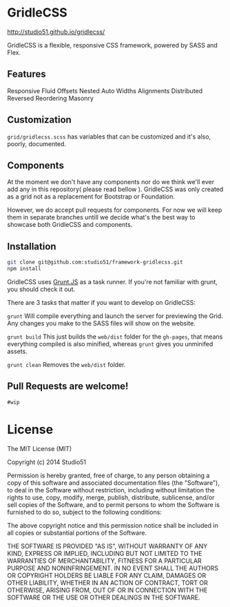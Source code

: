 # GridleCSS

http://studio51.github.io/gridlecss/

GridleCSS is a flexible, responsive CSS framework, powered by SASS and Flex.

## Features

Responsive
Fluid
Offsets
Nested
Auto Widths
Alignments
Distributed
Reversed
Reordering
Masonry

## Customization

`grid/gridlecss.scss` has variables that can be customized and it's also, poorly,
documented.

## Components

At the moment we don't have any components nor do we think we'll ever add any in
this repository( please read bellow ). GridleCSS was only created as a grid not
as a replacement for Bootstrap or Foundation.

However, we do accept pull requests for components. For now we will keep them in
separate branches untill we decide what's the best way to showcase both
GridleCSS and components.

## Installation

``` bash
git clone git@github.com:studio51/framework-gridlecss.git
npm install
```

GridleCSS uses [Grunt.JS] as a task runner. If you're not familiar with grunt,
you should check it out.

There are 3 tasks that matter if you want to develop on GridleCSS:

`grunt`
Will compile everything and launch the server for previewing the Grid.
Any changes you make to the SASS files will show on the website.

`grunt build`
This just builds the `web/dist` folder for the `gh-pages`, that means everything
compiled is also minified, whereas `grunt` gives you unminifed assets.

`grunt clean`
Removes the `web/dist` folder.

## Pull Requests are welcome!

`#wip`

# License

The MIT License (MIT)

Copyright (c) 2014 Studio51

Permission is hereby granted, free of charge, to any person obtaining a copy
of this software and associated documentation files (the "Software"), to deal
in the Software without restriction, including without limitation the rights
to use, copy, modify, merge, publish, distribute, sublicense, and/or sell
copies of the Software, and to permit persons to whom the Software is
furnished to do so, subject to the following conditions:

The above copyright notice and this permission notice shall be included in all
copies or substantial portions of the Software.

THE SOFTWARE IS PROVIDED "AS IS", WITHOUT WARRANTY OF ANY KIND, EXPRESS OR
IMPLIED, INCLUDING BUT NOT LIMITED TO THE WARRANTIES OF MERCHANTABILITY,
FITNESS FOR A PARTICULAR PURPOSE AND NONINFRINGEMENT. IN NO EVENT SHALL THE
AUTHORS OR COPYRIGHT HOLDERS BE LIABLE FOR ANY CLAIM, DAMAGES OR OTHER
LIABILITY, WHETHER IN AN ACTION OF CONTRACT, TORT OR OTHERWISE, ARISING FROM,
OUT OF OR IN CONNECTION WITH THE SOFTWARE OR THE USE OR OTHER DEALINGS IN THE
SOFTWARE.

[Booqmark.it]:https://github.com/studio51/web-booqmark.it
[Grunt.JS]:http://gruntjs.com/
